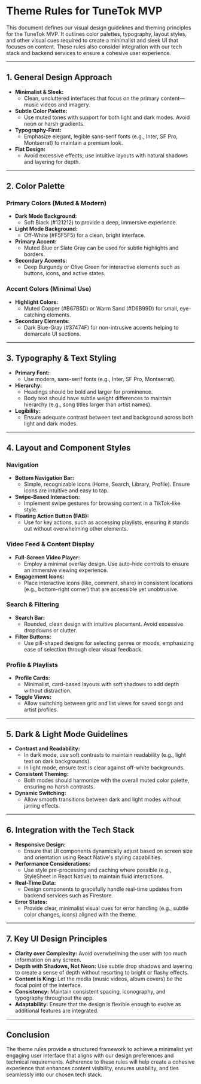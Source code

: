 # Theme Rules for TuneTok MVP

This document defines our visual design guidelines and theming principles for the TuneTok MVP. It outlines color palettes, typography, layout styles, and other visual cues required to create a minimalist and sleek UI that focuses on content. These rules also consider integration with our tech stack and backend services to ensure a cohesive user experience.

---

## 1. General Design Approach

- **Minimalist & Sleek:**
  - Clean, uncluttered interfaces that focus on the primary content—music videos and imagery.
- **Subtle Color Palette:**
  - Use muted tones with support for both light and dark modes. Avoid neon or harsh gradients.
- **Typography-First:**
  - Emphasize elegant, legible sans-serif fonts (e.g., Inter, SF Pro, Montserrat) to maintain a premium look.
- **Flat Design:**
  - Avoid excessive effects; use intuitive layouts with natural shadows and layering for depth.

---

## 2. Color Palette

### Primary Colors (Muted & Modern)

- **Dark Mode Background:**
  - Soft Black (#121212) to provide a deep, immersive experience.
- **Light Mode Background:**
  - Off-White (#F5F5F5) for a clean, bright interface.
- **Primary Accent:**
  - Muted Blue or Slate Gray can be used for subtle highlights and borders.
- **Secondary Accents:**
  - Deep Burgundy or Olive Green for interactive elements such as buttons, icons, and active states.

### Accent Colors (Minimal Use)

- **Highlight Colors:**
  - Muted Copper (#B67B5D) or Warm Sand (#D6B99D) for small, eye-catching elements.
- **Secondary Elements:**
  - Dark Blue-Gray (#37474F) for non-intrusive accents helping to demarcate UI sections.

---

## 3. Typography & Text Styling

- **Primary Font:**
  - Use modern, sans-serif fonts (e.g., Inter, SF Pro, Montserrat).
- **Hierarchy:**
  - Headings should be bold and larger for prominence.
  - Body text should have subtle weight differences to maintain hierarchy (e.g., song titles larger than artist names).
- **Legibility:**
  - Ensure adequate contrast between text and background across both light and dark modes.

---

## 4. Layout and Component Styles

### Navigation

- **Bottom Navigation Bar:**
  - Simple, recognizable icons (Home, Search, Library, Profile). Ensure icons are intuitive and easy to tap.
- **Swipe-Based Interaction:**
  - Implement swipe gestures for browsing content in a TikTok-like style.
- **Floating Action Button (FAB):**
  - Use for key actions, such as accessing playlists, ensuring it stands out without overwhelming other elements.

### Video Feed & Content Display

- **Full-Screen Video Player:**
  - Employ a minimal overlay design. Use auto-hide controls to ensure an immersive viewing experience.
- **Engagement Icons:**
  - Place interactive icons (like, comment, share) in consistent locations (e.g., bottom-right corner) that are accessible yet unobtrusive.

### Search & Filtering

- **Search Bar:**
  - Rounded, clean design with intuitive placement. Avoid excessive dropdowns or clutter.
- **Filter Buttons:**
  - Use pill-shaped designs for selecting genres or moods, emphasizing ease of selection through clear visual feedback.

### Profile & Playlists

- **Profile Cards:**
  - Minimalist, card-based layouts with soft shadows to add depth without distraction.
- **Toggle Views:**
  - Allow switching between grid and list views for saved songs and artist profiles.

---

## 5. Dark & Light Mode Guidelines

- **Contrast and Readability:**
  - In dark mode, use soft contrasts to maintain readability (e.g., light text on dark backgrounds).
  - In light mode, ensure text is clear against off-white backgrounds.
- **Consistent Theming:**
  - Both modes should harmonize with the overall muted color palette, ensuring no harsh contrasts.
- **Dynamic Switching:**
  - Allow smooth transitions between dark and light modes without jarring effects.

---

## 6. Integration with the Tech Stack

- **Responsive Design:**
  - Ensure that UI components dynamically adjust based on screen size and orientation using React Native's styling capabilities.
- **Performance Considerations:**
  - Use style pre-processing and caching where possible (e.g., StyleSheet in React Native) to maintain fluid interactions.
- **Real-Time Data:**
  - Design components to gracefully handle real-time updates from backend services such as Firestore.
- **Error States:**
  - Provide clear, minimalist visual cues for error handling (e.g., subtle color changes, icons) aligned with the theme.

---

## 7. Key UI Design Principles

- **Clarity over Complexity:** Avoid overwhelming the user with too much information on any screen.
- **Depth with Shadows, Not Neon:** Use subtle drop shadows and layering to create a sense of depth without resorting to bright or flashy effects.
- **Content is King:** Let the media (music videos, album covers) be the focal point of the interface.
- **Consistency:** Maintain consistent spacing, iconography, and typography throughout the app.
- **Adaptability:** Ensure that the design is flexible enough to evolve as additional features are integrated.

---

## Conclusion

The theme rules provide a structured framework to achieve a minimalist yet engaging user interface that aligns with our design preferences and technical requirements. Adherence to these rules will help create a cohesive experience that enhances content visibility, ensures usability, and ties seamlessly into our chosen tech stack. 